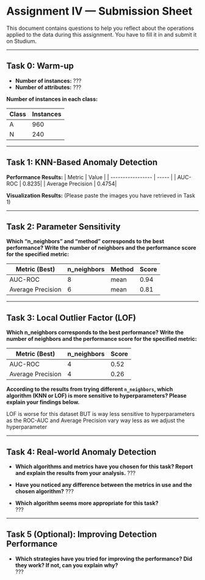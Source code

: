 # Assignment IV — Submission Sheet

This document contains questions to help you reflect about the operations applied to the data during this assignment. You have to fill it in and submit it on Studium.

---

## Task 0: Warm-up

- **Number of instances:**
???
- **Number of attributes:**
???

**Number of instances in each class:**

| Class | Instances |
|------ | --------- |
| A     | 960       |
| N     |     240   |

---

## Task 1: KNN-Based Anomaly Detection

**Performance Results:**
| Metric            | Value |
| ----------------- | ----- |
| AUC-ROC           | 0.8235|
| Average Precision | 0.4754|

**Visualization Results:**
(Please paste the images you have retrieved in Task 1)

---

## Task 2: Parameter Sensitivity
**Which “n_neighbors” and “method” corresponds to the best performance? Write the number of neighbors and the performance score for the specified metric:**

| Metric (Best)     | n_neighbors | Method | Score |
|-------------------|-------------|--------|-------|
| AUC-ROC           | 8           | mean   | 0.94  |
| Average Precision | 6           | mean   | 0.81  |

---

## Task 3: Local Outlier Factor (LOF)
**Which n_neighbors corresponds to the best performance? Write the number of neighbors and the performance score for the specified metric:**

| Metric (Best)     | n_neighbors | Score |
|-------------------|-------------|-------|
| AUC-ROC           | 4           | 0.52  |
| Average Precision | 4           | 0.26  |

**According to the results from trying different `n_neighbors`, which algorithm (KNN or LOF) is more sensitive to hyperparameters? Please explain your findings below.**

LOF is worse for this dataset BUT is way less sensitive to hyperparameters as the ROC-AUC and Average Precision vary way less as we adjust the hyperparameter

---

## Task 4: Real-world Anomaly Detection

- **Which algorithms and metrics have you chosen for this task? Report and explain the results from your analysis.**
???

- **Have you noticed any difference between the metrics in use and the chosen algorithm?**
???

- **Which algorithm seems more appropriate for this task?**  
???

---

## Task 5 (Optional): Improving Detection Performance

- **Which strategies have you tried for improving the performance? Did they work? If not, can you explain why?**  
???

